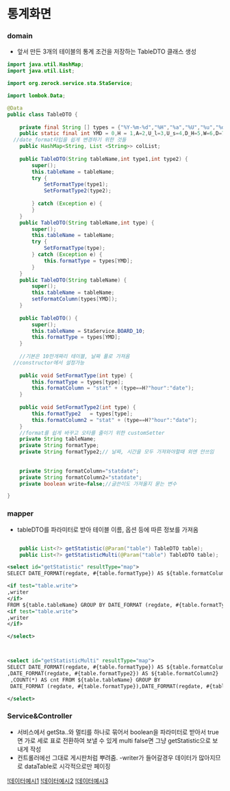 # 통계화면

### domain

- 앞서 만든 3개의 테이블의 통계 조건을 저장하는 TableDTO 클래스 생성

```java
import java.util.HashMap;
import java.util.List;

import org.zerock.service.sta.StaService;

import lombok.Data;

@Data
public class TableDTO {
	
	private final String [] types = {"%Y-%m-%d","%H","%a","%U","%u","%d-%H","%w","%d"};
	public static final int YMD = 0,H = 1,A=2,U_l=3,U_s=4,D_H=5,W=6,D=7;
  //date_format타입을 쉽게 변경하기 위한 것들
	public HashMap<String, List <String>> colList;
	
	public TableDTO(String tableName,int type1,int type2) {
		super();
		this.tableName = tableName;
		try {
			SetFormatType(type1);
			SetFormatType2(type2);
			
		} catch (Exception e) {
		}
	}
	public TableDTO(String tableName,int type) {
		super();
		this.tableName = tableName;
		try {
			SetFormatType(type);
		} catch (Exception e) {
			this.formatType = types[YMD];			
		}
	}
	public TableDTO(String tableName) {
		super();
		this.tableName = tableName;
		setFormatColumn(types[YMD]);
	}
	
	public TableDTO() {
		super();
		this.tableName = StaService.BOARD_10;
		this.formatType = types[YMD];		
	}
  
	//기본은 10만개짜리 테이블, 날짜 풀로 가져옴
  //constructor에서 설정가능
  
	public void SetFormatType(int type) {
		this.formatType = types[type];
		this.formatColumn = "stat" + (type==H?"hour":"date");
	}
	
	public void SetFormatType2(int type) {
		this.formatType2   = types[type];
		this.formatColumn2 = "stat" + (type==H?"hour":"date");
	}
	//format를 쉽게 바꾸고 오타를 줄이기 위한 customSetter
	private String tableName;
	private String formatType;
	private String formatType2;// 날짜, 시간을 모두 가져와야할때 외엔 안쓰임
	
	
	private String formatColumn="statdate";
	private String formatColumn2="statdate";
	private boolean write=false;//글쓴이도 가져올지 묻는 변수

}

```

### mapper

- tableDTO를 파라미터로 받아 테이블 이름, 옵션 등에 따른 정보를 가져옴

```java

	public List<?> getStatistic(@Param("table") TableDTO table);
	public List<?> getStatisticMulti(@Param("table") TableDTO table);

```
```xml
<select id="getStatistic" resultType="map">
SELECT DATE_FORMAT(regdate, #{table.formatType}) AS ${table.formatColumn} ,COUNT(*) AS cnt 

<if test="table.write">
,writer
</if>
FROM ${table.tableName} GROUP BY DATE_FORMAT (regdate, #{table.formatType})
<if test="table.write">
,writer
</if>

</select>



<select id="getStatisticMulti" resultType="map">
SELECT DATE_FORMAT(regdate, #{table.formatType}) AS ${table.formatColumn}
,DATE_FORMAT(regdate, #{table.formatType2}) AS ${table.formatColumn2}
 ,COUNT(*) AS cnt FROM ${table.tableName} GROUP BY 
 DATE_FORMAT (regdate, #{table.formatType}),DATE_FORMAT(regdate, #{table.formatType2})

</select>

```

### Service&Controller

- 서비스에서 getSta..와 멀티를 하나로 묶어서 boolean을 파라미터로 받아서 true면 가로 세로 표로 전환하여 보낼 수 있게
multi false면 그냥 getStatistic으로 보내게 작성
- 컨트롤러에선 그대로 게시판처럼 뿌려줌.
-writer가 들어갈경우 데이터가 많아지므로 dataTable로 시각적으로만 페이징

[!데이터예시1](img/데이터예시.PNG)
[!데이터예시2](img/데이터글쓴이.PNG)
[!데이터예시3](img/데이터멀티.PNG)


